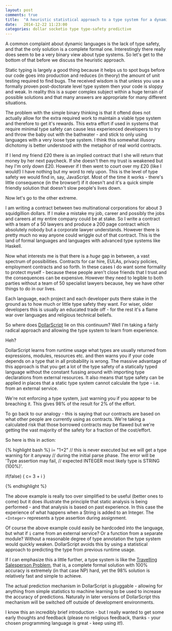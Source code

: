 ```yaml
---
layout: post
comments: true
title:  "A heuristic statistical approach to a type system for a dynamic language"
date:   2014-12-22 11:23:00
categories: dollar socketio type type-safety predictive
---
```


A common complaint about dynamic languages is the lack of type safety, and that the only solution is a complete formal one. Interestingly there really does seem to be a very binary view about type systems. So let's get to the bottom of that before we discuss the heuristic approach.

Static typing is largely a good thing because it helps us to spot bugs before our code goes into production and reduces (in theory) the amount of unit testing required to find bugs. The received wisdom is that unless you use a formally proven post-doctorate level type system then your code is sloppy and weak. In reality this is a super complex subject within a huge terrain of possible solutions and that many answers are appropriate for many different situations.

The problem with the simple binary thinking is that it oftend does not actually allow for the extra required work to maintain a viable type system and therefore to get it's rewards. This extra effort if used in systems that require minimal type safety can cause less experienced developers to try and throw the baby out with the bathwater - and stick to only using languages with a very loose type system. I think this somewhat illusory dichotomy is better understood with the metaphor of real world contracts.

If I lend my friend £20 there is an implied contract that I she will return that money by her next paycheck. If she doesn't then my trust is weakened but hey I'm only down £20.  However if I then went to court over my £20 (like I would!) I have nothing but my word to rely upon. This is the level of type safety we would find in, say, JavaScript. Most of the time it works - there's little consequence (in the browser!) if it doesn't and it's a quick simple friendly solution that doesn't slow people's lives down.

Now let's go to the other extreme.

I am writing a contract between two multinational corporations for about 3 squidgillion dollars. If I make a mistake my job, career and possibly the jobs and careers at my entire company could be at stake. So I write a contract with a team of a 50 lawyers and produce a 200 page contract which absolutely nobody but a corporate lawyer understands. However there is pretty much no way anyone could wriggle out of that contract. This is the land of formal languages and languages with advanced type systems like Haskell.

Now what interests me is that there is a *huge* gap in between, a vast spectrum of possibilities. Contracts for car hire, EULAs, privacy policies, employment contracts and so forth. In these cases I do want some formality to protect myself - because these people aren't close friends that I trust and the consequences can be expensive. However they need to legible to both parties without a team of 50 specialist lawyers because, hey we have other things to do in our lives.

Each language, each project and each developer puts there stake in the ground as to how much or little type safety they want. For wiser, older developers this is usually an educated trade off - for the rest it's a flame war over languages and religious technical beliefs.

So where does [DollarScript](http://neilellis.github.io/dollar) lie on this continuum? Well I'm taking a fairly radical approach and allowing the type system to learn from experience.

Heh?

DollarScript learns from runtime usage what types are usually returned from expressions, modules, resources etc. and then warns you if your code depends on a type that in all probability is wrong. The massive advantage of this approach is that you get a lot of the type safety of a statically typed language without the constant fussing around with importing type declarations from external resources. It also means that type safety can be applied in places that a static type system cannot calculate the type - i.e. from an external service.

We're not enforcing a type system, just warning you if you appear to be breaching it. This gives 98% of the result for 2% of the effort.

To go back to our analogy - this is saying that our contracts are based on what other people are currently using as contracts. We're taking a calculated risk that those borrowed contracts may be flawed but we're getting the vast majority of the safety for a fraction of the cost/effort.

So here is this in action:

{% highlight bash %}
i= "1+2"
// this is never executed but we will get a type warning for it anyway
// during the initial parse phase. The error will be 'Type assertion may fail,
// expected INTEGER most likely type is STRING (100%)'.

if(false) {
    <Integer> c= 3 + i
}

{% endhighlight %}

The above example is really too over simplified to be useful (better ones to come) but it does illustrate the principle that static analysis is being performed - and that analysis is based on past experience. In this case the experience of what happens when a String is added to an Integer. The `<Integer>` represents a type assertion during assignment.

Of course the above example could easily be hardcoded into the language, but what if `i` came from an external service? Or a function from a separate module? Without a reasonable degree of type annotation the type system would quickly weaken. DollarScript avoids this by using a statistical approach to predicting the type from previous runtime usage.

If I can emphasize this a little further, a type system is like the [Travelling Salesperson Problem](http://en.wikipedia.org/wiki/Travelling_salesman_problem), that is, a complete formal solution with 100% accuracy is extremely (in that case NP) hard, yet the 98% solution is relatively fast and simple to achieve.

The actual prediction mechanism in DollarScript is pluggable - allowing for anything from simple statistics to machine learning to be used to increase the accuracy of predictions. Naturally in later versions of DollarScript this mechanism will be switched off outside of development environments.

I know this an incredibly brief introduction - but I really wanted to get some early thoughts and feedback (please no religious feedback, thanks - your chosen programming language is great - keep using it!).


